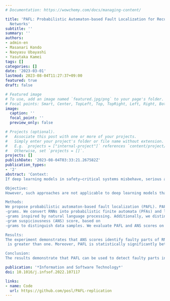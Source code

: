 ```yaml
---
# Documentation: https://wowchemy.com/docs/managing-content/

title: 'PAFL: Probabilistic Automaton-based Fault Localization for Recurrent Neural
  Networks'
subtitle: ''
summary: ''
authors:
- admin-en
- Masanari Kondo
- Naoyasu Ubayashi
- Yasutaka Kamei
tags: []
categories: []
date: '2023-03-01'
lastmod: 2023-08-04T11:27:37+09:00
featured: true
draft: false

# Featured image
# To use, add an image named `featured.jpg/png` to your page's folder.
# Focal points: Smart, Center, TopLeft, Top, TopRight, Left, Right, BottomLeft, Bottom, BottomRight.
image:
  caption: ''
  focal_point: ''
  preview_only: false

# Projects (optional).
#   Associate this post with one or more of your projects.
#   Simply enter your project's folder or file name without extension.
#   E.g. `projects = ["internal-project"]` references `content/project/deep-learning/index.md`.
#   Otherwise, set `projects = []`.
projects: []
publishDate: '2023-08-04T03:33:21.267582Z'
publication_types:
- '2'
abstract: 'Context:
If deep learning models in safety–critical systems misbehave, serious accidents may occur. Previous studies have proposed approaches to overcome such misbehavior by detecting and modifying the responsible faulty parts in deep learning models. For example, fault localization has been applied to deep neural networks to detect neurons that cause misbehavior.

Objective:
However, such approaches are not applicable to deep learning models that have internal states, which change dynamically based on the input data samples (e.g., recurrent neural networks (RNNs)). Hence, we propose a new fault localization approach to be applied to RNNs.

Methods:
We propose probabilistic automaton-based fault localization (PAFL). PAFL enables developers to detect faulty parts even in RNNs by computing suspiciousness scores with fault localization using 
-grams. We convert RNNs into probabilistic finite automata (PFAs) and localize faulty sequences of state transitions on PFAs. To consider various sequences and to detect faulty ones more precisely, we use 
-grams inspired by natural language processing. Additionally, we distinguish data samples related to the misbehavior to evaluate PAFL. We also propose a novel suspiciousness score, average 
-gram suspiciousness (ANS) score, based on 
-grams to distinguish data samples. We evaluate PAFL and ANS scores on eight publicly available datasets on three RNN variants: simple recurrent neural network, gated recurrent units, and long short-term memory.

Results:
The experiment demonstrates that ANS scores identify faulty parts of RNNs when 
 is greater than one. Moreover, PAFL is statistically significantly better and has large effect sizes compared to state-of-the-art fault localization in terms of distinguishing data samples related to the misbehavior. Specifically, PAFL is better in 66.74% of the experimental settings.

Conclusion:
The results demonstrate that PAFL can be used to detect faulty parts in RNNs. Hence, in future studies, PAFL can be used as a baseline for fault localization in RNNs.'

publication: '*Information and Software Technology*'
doi: 10.1016/j.infsof.2022.107117

links: 
- name: Code
  url: https://github.com/posl/PAFL-replication
---
```

